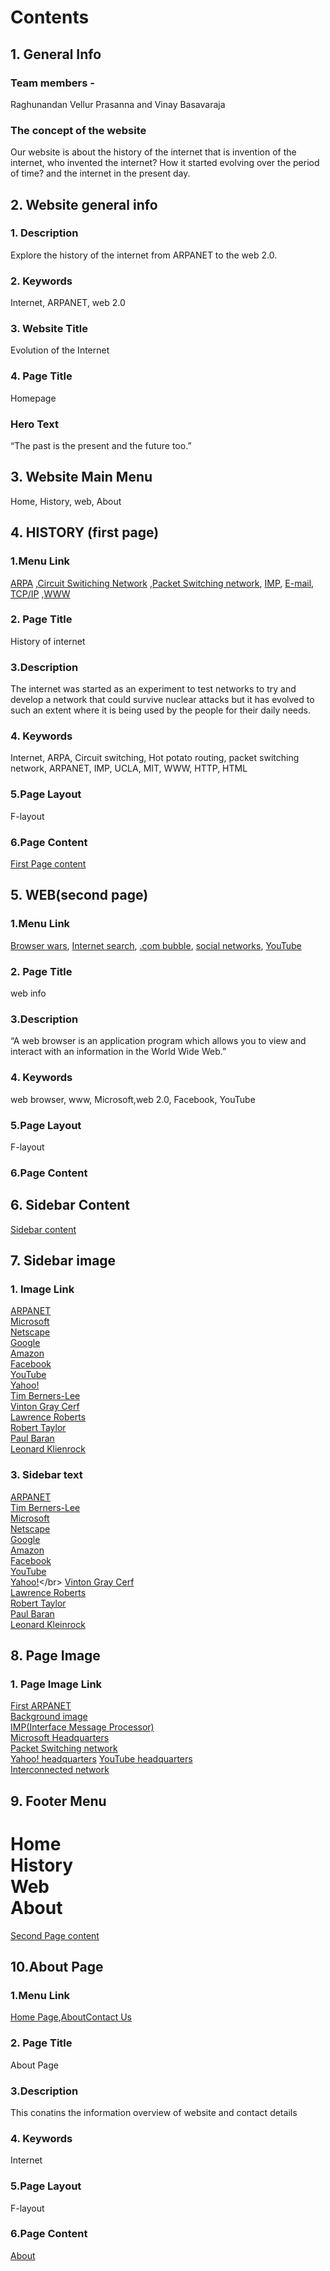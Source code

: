 # Contents
## 1. General Info
### Team members - 
Raghunandan Vellur Prasanna and Vinay Basavaraja
### The concept of the website
Our website is about the history of the internet that is invention of the internet, who invented the internet?  How it started evolving over the period of time? and the internet in the present day. 
## 2. Website general info
### 1.	Description
Explore the history of the internet from ARPANET to the web 2.0.
### 2.  Keywords
Internet, ARPANET, web 2.0 
### 3. Website Title
Evolution of the Internet
### 4.	Page Title
Homepage
### Hero Text
“The past is the present and the future too.”
## 3. Website Main Menu
Home, History, web, About
## 4. HISTORY (first page)
### 1.Menu Link 
[ARPA](https://github.com/vinayb004/website_outline/blob/main/page-one%20content.md#arpa) ,[Circuit Switiching Network](https://github.com/vinayb004/website_outline/blob/main/page-one%20content.md#circuit-switch-network) ,[Packet Switching network](https://github.com/vinayb004/website_outline/blob/main/page-one%20content.md#packet-switching-network), [IMP](https://github.com/vinayb004/website_outline/blob/main/page-one%20content.md#imp-interface-message-processor), [E-mail](https://github.com/vinayb004/website_outline/blob/main/page-one%20content.md#e-mail), [TCP/IP](https://github.com/vinayb004/website_outline/blob/main/page-one%20content.md#-tcp-ip) ,[WWW](https://github.com/vinayb004/website_outline/blob/main/page-one%20content.md#-www-)
### 2. Page Title
History of internet
### 3.Description 
The internet was started as an experiment to test networks to try and develop a network that could survive nuclear attacks but it has evolved to such an extent where it is being used by the people for their daily needs. 
### 4. Keywords
Internet, ARPA, Circuit switching, Hot potato routing, packet switching network, ARPANET, IMP, UCLA, MIT, WWW, HTTP, HTML
### 5.Page Layout
F-layout
### 6.Page Content
[First Page content](https://github.com/vinayb004/website_outline/blob/page-one/page-one%20content.md)
## 5. WEB(second page)
### 1.Menu Link 
[Browser wars](https://github.com/vinayb004/website_outline/blob/page-one/page_two_content.md#browser-wars), [Internet search](https://github.com/vinayb004/website_outline/blob/page-one/page_two_content.md#internet-search), [.com bubble](https://github.com/vinayb004/website_outline/blob/page-one/page_two_content.md#dot-com-bubble), [social networks](https://github.com/vinayb004/website_outline/blob/page-one/page_two_content.md#social-networks), [YouTube](https://github.com/vinayb004/website_outline/blob/page-one/page_two_content.md#youtube)
### 2. Page Title
web info
### 3.Description 
“A web browser is an application program which allows you to view and interact with an information in the World Wide Web.”  
### 4. Keywords
web browser, www, Microsoft,web 2.0, Facebook, YouTube
### 5.Page Layout
F-layout
### 6.Page Content

## 6. Sidebar Content
[Sidebar content](https://github.com/Raghuvp01/website_outline/blob/page-one/Sidebar%20content.md)
## 7. Sidebar image
### 1. Image Link
[ARPANET](https://github.com/Raghuvp01/website_outline/blob/page-one/Images/Sidebar_Images/ARPANET.png "ARPANET Logo")  
[Microsoft](https://github.com/Raghuvp01/website_outline/blob/page-one/Images/Sidebar_Images/microsoft.jpg "Microsoft logo")  
[Netscape](https://github.com/Raghuvp01/website_outline/blob/page-one/Images/Sidebar_Images/Netscape-Logo.png "Netscape logo")  
[Google](https://github.com/Raghuvp01/website_outline/blob/page-one/Images/Sidebar_Images/Google.png "Google logo")  
[Amazon](https://github.com/Raghuvp01/website_outline/blob/page-one/Images/Sidebar_Images/Amazon%20logo.png "Amazon logo")   
[Facebook](https://github.com/Raghuvp01/website_outline/blob/page-one/Images/Sidebar_Images/Facebook-logo.png "Facebook logo")  
[YouTube](https://github.com/Raghuvp01/website_outline/blob/page-one/Images/Sidebar_Images/YouTube-Logo.png)   
[Yahoo!](https://github.com/Raghuvp01/website_outline/blob/page-one/Images/Sidebar_Images/Yahoo-Emblem.png "Yahoo! logo")  
[Tim Berners-Lee](https://github.com/Raghuvp01/website_outline/blob/page-one/Images/Sidebar_Images/licensed-image.jpg "Photo of Tim Berners-Lee")  
[Vinton Gray Cerf](https://github.com/Raghuvp01/website_outline/blob/page-one/Images/Sidebar_Images/V.-Cerf.jpg "Photo of Vinton Gray Cerf")  
[Lawrence Roberts](https://github.com/Raghuvp01/website_outline/blob/page-one/Images/Sidebar_Images/Larry_Roberts.jpg "Photo of Lawrence Roberts")  
[Robert Taylor](https://github.com/Raghuvp01/website_outline/blob/page-one/Images/Sidebar_Images/Bob_Taylor.jpg "Photo of Robert Taylor")  
[Paul Baran](https://github.com/Raghuvp01/website_outline/blob/page-one/Images/Sidebar_Images/Paul%20Baran_1.jpg "Photo of Paul Baran")  
[Leonard Klienrock](https://github.com/Raghuvp01/website_outline/blob/page-one/Images/Sidebar_Images/Kleinrock.jpg "Photo of Leonard Klienrock")  
### 3. Sidebar text
[ARPANET](https://github.com/Raghuvp01/website_outline/blob/page-one/Sidebar%20content.md#ARPANET)</br>
[Tim Berners-Lee](https://github.com/Raghuvp01/website_outline/blob/page-one/Sidebar%20content.md#Tim_Berners-lee)</br>
[Microsoft](https://github.com/Raghuvp01/website_outline/blob/page-one/Sidebar%20content.md#Microsoft)</br>
[Netscape](https://github.com/Raghuvp01/website_outline/blob/page-one/Sidebar%20content.md#Netscape)</br>
[Google](https://github.com/Raghuvp01/website_outline/blob/page-one/Sidebar%20content.md#Google)</br>
[Amazon](https://github.com/Raghuvp01/website_outline/blob/page-one/Sidebar%20content.md#Amazon)</br>
[Facebook](https://github.com/Raghuvp01/website_outline/blob/page-one/Sidebar%20content.md#Facebook)</br>
[YouTube](https://github.com/Raghuvp01/website_outline/blob/page-one/Sidebar%20content.md#YouTube)</br>
[Yahoo!](https://github.com/Raghuvp01/website_outline/blob/page-one/Sidebar%20content.md#Yahoo!)</br>
[Vinton Gray Cerf](https://github.com/Raghuvp01/website_outline/blob/page-one/Sidebar%20content.md#Vinton_Gray_Cerf)</br>
[Lawrence Roberts](https://github.com/Raghuvp01/website_outline/blob/page-one/Sidebar%20content.md#Lawrence_Roberts)</br>
[Robert Taylor](https://github.com/Raghuvp01/website_outline/blob/page-one/Sidebar%20content.md#Robert_Taylor)</br>
[Paul Baran](https://github.com/Raghuvp01/website_outline/blob/page-one/Sidebar%20content.md#Paul_Baran)</br>
[Leonard Kleinrock](https://github.com/Raghuvp01/website_outline/blob/page-one/Sidebar%20content.md#Leonard_Klienrock)
## 8. Page Image
### 1. Page Image Link
[First ARPANET](https://github.com/Raghuvp01/website_outline/blob/page-one/Images/Page%20images/ARPANET.jpg "Image of first ARPANET")  
[Background image](https://github.com/Raghuvp01/website_outline/blob/page-one/Images/Page%20images/speed-internet-technology-background.jpg "Backgroung image for web page")  
[IMP(Interface Message Processor)](https://github.com/Raghuvp01/website_outline/blob/page-one/Images/Page%20images/IMP.jpeg "image of IMP")  
[Microsoft Headquarters](https://github.com/Raghuvp01/website_outline/blob/page-one/Images/Page%20images/Microsoft%20Headquaters.jpeg "Image of Microsoft headquarters")  
[Packet Switching network](https://github.com/Raghuvp01/website_outline/blob/page-one/Images/Page%20images/Packet-Switching.png "Image of Packet Switching network")  
[Yahoo! headquarters](https://github.com/Raghuvp01/website_outline/blob/page-one/Images/Page%20images/Yahoo!%20headquaters.jpeg "Image of Yahoo! headquarters")
[YouTube headquarters](https://github.com/Raghuvp01/website_outline/blob/page-one/Images/Page%20images/Youtube%20company.jpeg "Image of YouTube headquarters")  
[Interconnected network](https://github.com/Raghuvp01/website_outline/blob/page-one/Images/Page%20images/interconnected%20network.jpg "Image of internet")
## 9. Footer Menu
Home  
History  
Web  
About  
=======
[Second Page content](https://github.com/vinayb004/website_outline/blob/page-one/page_two_content.md)
## 10.About Page 
### 1.Menu Link 
[Home Page](https://github.com/vinayb004/website_outline/blob/page-one/about.md#home-page),[About](https://github.com/vinayb004/website_outline/blob/page-one/about.md#about)[Contact Us](https://github.com/vinayb004/website_outline/blob/page-one/about.md#contact-us)
### 2. Page Title
About Page
### 3.Description 
This conatins the information overview of website and contact details 
### 4. Keywords
Internet
### 5.Page Layout
F-layout
### 6.Page Content
[About](https://github.com/vinayb004/website_outline/blob/page-one/about.md)

